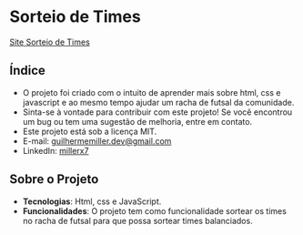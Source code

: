 # Sorteio de Times

[Site Sorteio de Times](https://millerx7.github.io/sorteio-de-times/) 

## Índice
- O projeto foi criado com o intuito de aprender mais sobre html, css e javascript e ao mesmo tempo ajudar um racha de futsal da comunidade.
- Sinta-se à vontade para contribuir com este projeto! Se você encontrou um bug ou tem uma sugestão de melhoria, entre em contato.
- Este projeto está sob a licença MIT.
- E-mail: guilhermemiller.dev@gmail.com
- LinkedIn: [millerx7](https://www.linkedin.com/in/millerx7?utm_source=share&utm_campaign=share_via&utm_content=profile&utm_medium=android_app)

## Sobre o Projeto

- **Tecnologias**: Html, css e JavaScript.
- **Funcionalidades**: O projeto tem como funcionalidade sortear os times no racha de futsal para que possa sortear times balanciados.

